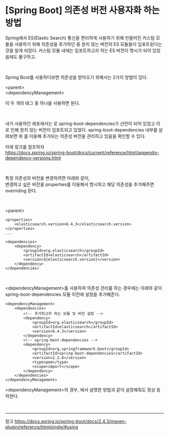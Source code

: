 # [Spring Boot] 의존성 버전 사용자화 하는 방법

Spring에서 ES(Elastic Search) 통신을 편리하게 사용하기 위해 만들어진 커스텀 모듈을 사용하기 위해 의존성을 추가하던 중 원치 않는 버전의 ES 모듈들이 임포트된다는 것을 알게 되었다. 커스텀 모듈 내에는 임포트하고자 하는 ES 버전이 명시가 되어 있었음에도 불구하고.

<br>

Spring Boot를 사용하다보면 의존성을 받아오기 위해서는 2가지 방법이 있다.

\<parent> <br>
\<dependencyManagement>

이 두 개의 태그 중 하나를 사용하면 된다.

<br>

내가 사용하던 레포에서는 <dependencyManagement>로 spring-boot-dependencies가 선언이 되어 있었고 이로 인해 원치 않는 버전이 임포트되고 있었다. spring-boot-dependencies 내부를 살펴보면 <properties>와 <dependencyManagement>를 이용해 추가되는 의존성 버전을 관리하고 있음을 확인할 수 있다.
	

아래 링크를 참조하자 <br>
https://docs.spring.io/spring-boot/docs/current/reference/html/appendix-dependency-versions.html

<br>

특정 의존성의 버전을 변경하려면 아래와 같이, <br>
변경하고 싶은 버전을 properties를 이용해서 명시하고 해당 의존성을 추가해주면 overriding 된다. 

<br>

\<parent>

```
<properties>
	<elasticsearch.version>6.4.3</elasticsearch.version>
</properties>
...

<dependencies>
	<dependency>
		<groupId>org.elasticsearch</groupId>
		<artifactId>elasticsearch</artifactId>
		<version>${elasticsearch.version}</version>
	</dependency>
</dependencies>
```

<br>

\<dependencyManagement>를 사용하여 의존성 관리를 하는 경우에는
아래와 같이 spring-boot-dependencies 모듈 이전에 설정을 추가해준다.

```
<dependencyManagement>
	<dependencies>
		<!-- 추가하고자 하는 모듈 및 버전 설정 -->
		<dependency>
			<groupId>org.elasticsearch</groupId>
			<artifactId>elasticsearch</artifactId>
			<version>6.4.3</version>
		</dependency>
		<!-- spring-boot-dependencies -->
		<dependency>
			<groupId>org.springframework.boot</groupId>
			<artifactId>spring-boot-dependencies</artifactId>
			<version>2.2.6</version>
			<type>pom</type>
			<scope>import</scope>
		</dependency>
	</dependencies>
</dependencyManagement>
```

\<dependencyManagement>의 경우, <parent>에서 설명한 방법과 같이 설정해줘도 정상 동작한다.

<br> 

---

참고
https://docs.spring.io/spring-boot/docs/2.4.3/maven-plugin/reference/htmlsingle/#using

